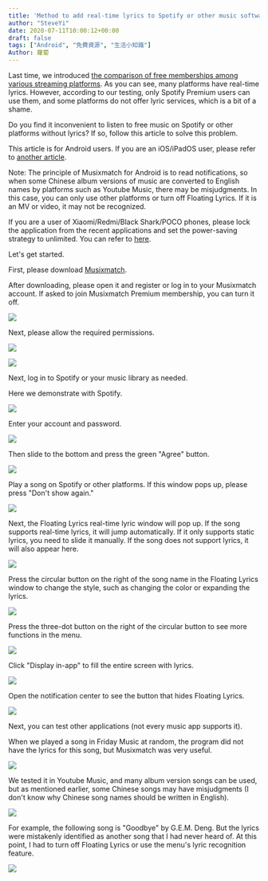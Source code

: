```yaml
---
title: 'Method to add real-time lyrics to Spotify or other music software (Android)'
author: "SteveYi"
date: 2020-07-11T10:00:12+00:00
draft: false
tags: ["Android", "免費資源", "生活小知識"]
Author: 蘿蔔
---
```


Last time, we introduced [the comparison of free memberships among various streaming platforms](https://blog.steveyi.net/posts/free-streaming-music-compare/ "[2020 Latest] Comparison of Free Memberships among Major Streaming Platforms"). As you can see, many platforms have real-time lyrics. However, according to our testing, only Spotify Premium users can use them, and some platforms do not offer lyric services, which is a bit of a shame.

Do you find it inconvenient to listen to free music on Spotify or other platforms without lyrics? If so, follow this article to solve this problem.

This article is for Android users. If you are an iOS/iPadOS user, please refer to [another article](https://blog.steveyi.net/posts/no-premium-spotify-dynamic-lyrics/ "You Can Add Real-Time Lyrics to Spotify without Premium (iOS/iPadOS)").

Note: The principle of Musixmatch for Android is to read notifications, so when some Chinese album versions of music are converted to English names by platforms such as Youtube Music, there may be misjudgments. In this case, you can only use other platforms or turn off Floating Lyrics. If it is an MV or video, it may not be recognized.

If you are a user of Xiaomi/Redmi/Black Shark/POCO phones, please lock the application from the recent applications and set the power-saving strategy to unlimited. You can refer to [here](https://blog.steveyi.net/posts/ifttt-zhi-dong-guan-wifi/#if-miui).

Let's get started.

First, please download [Musixmatch](https://play.google.com/store/apps/details?id=com.musixmatch.android.lyrify).

After downloading, please open it and register or log in to your Musixmatch account. If asked to join Musixmatch Premium membership, you can turn it off.

![](https://static-a1.steveyi.net/media/blog/2020071108253421.jpeg)

Next, please allow the required permissions.

![](https://static-a1.steveyi.net/media/blog/2020071108255172.jpeg)

![](https://static-a1.steveyi.net/media/blog/2020071108260461.jpeg)

Next, log in to Spotify or your music library as needed.

Here we demonstrate with Spotify.

![](https://static-a1.steveyi.net/media/blog/2020071108261822.jpeg)

Enter your account and password.

![](https://static-a1.steveyi.net/media/blog/2020071108263125.jpeg)

Then slide to the bottom and press the green "Agree" button.

![](https://static-a1.steveyi.net/media/blog/2020071108265846.jpeg)

Play a song on Spotify or other platforms. If this window pops up, please press "Don't show again."

![](https://static-a1.steveyi.net/media/blog/2020071108273772.jpeg)

Next, the Floating Lyrics real-time lyric window will pop up. If the song supports real-time lyrics, it will jump automatically. If it only supports static lyrics, you need to slide it manually. If the song does not support lyrics, it will also appear here.

![](https://static-a1.steveyi.net/media/blog/2020071108275158.jpeg)

Press the circular button on the right of the song name in the Floating Lyrics window to change the style, such as changing the color or expanding the lyrics.

![](https://blog.steveyi.net/wp-content/uploads/media/blog/2020071108280788.jpeg)

Press the three-dot button on the right of the circular button to see more functions in the menu.

![](https://static-a1.steveyi.net/media/blog/2020071108303749.jpeg)

Click "Display in-app" to fill the entire screen with lyrics.

![](https://static-a1.steveyi.net/media/blog/2020071108310063.jpeg)

Open the notification center to see the button that hides Floating Lyrics.

![](https://static-a1.steveyi.net/media/blog/2020071109554967.png)

Next, you can test other applications (not every music app supports it).

When we played a song in Friday Music at random, the program did not have the lyrics for this song, but Musixmatch was very useful.

![](https://static-a1.steveyi.net/media/blog/2020071109251796.jpeg)

We tested it in Youtube Music, and many album version songs can be used, but as mentioned earlier, some Chinese songs may have misjudgments (I don't know why Chinese song names should be written in English).

![](https://static-a1.steveyi.net/media/blog/2020071109383934.jpeg)

For example, the following song is "Goodbye" by G.E.M. Deng. But the lyrics were mistakenly identified as another song that I had never heard of. At this point, I had to turn off Floating Lyrics or use the menu's lyric recognition feature.

![](https://static-a1.steveyi.net/media/blog/2020071109490666.jpeg)
